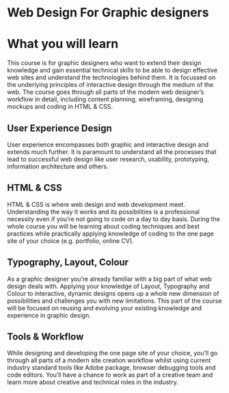 Web Design For Graphic designers
================================

# What you will learn

This course is for graphic designers who want to extend their design knowledge and gain essential technical skills to be able to design effective web sites and understand the technologies behind them. It is focussed on the underlying principles of interactive design through the medium of the web. The course goes through all parts of the modern web designer’s workflow in detail, including content planning, wireframing, designing mockups and coding in HTML & CSS.


## User Experience Design

User experience encompasses both graphic and interactive design and extends much further. It is paramount to understand all the processes that lead to successful web design like user research, usability, prototyping, information architecture and others.

## HTML & CSS

HTML & CSS is where web design and web development meet. Understanding the way it works and its possibilities is a professional necessity even if you’re not going to code on a day to day basis. During the whole course you will be learning about coding techniques and best practices while practically applying knowledge of coding to the one page site of your choice (e.g. portfolio, online CV).

## Typography, Layout, Colour

As a graphic designer you’re already familiar with a big part of what web design deals with. Applying your knowledge of Layout, Typography and Colour to interactive, dynamic designs opens up a whole new dimension of possibilities and challenges you with new limitations. This part of the course will be focused on reusing and evolving your existing knowledge and experience in graphic design.

## Tools & Workflow

While designing and developing the one page site of your choice, you’ll go through all parts of a modern site creation workflow whilst using current industry standard tools like Adobe package, browser debugging tools and code editors. You’ll have a chance to work as part of a creative team and learn more about creative and technical roles in the industry.



